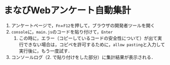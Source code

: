 # まなびWebアンケート自動集計
1. アンケートページで，`Fn`+`F12`を押して，ブラウザの開発者ツールを開く
2. `console`に，`main.js`のコードを貼り付けて，`Enter`
   1. この時に，エラー（コピーしているコードの安全性について）が出て実行できない場合は，コピペを許可するために，`allow pasting`と入力して実行後に，もう一度試す．
3. コンソールログ（2. で貼り付けをした部分）に集計結果が表示される．